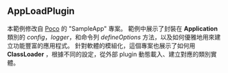 ﻿AppLoadPlugin
-------------

本範例修改自 [Poco](http://pocoproject.org/) 的 "SampleApp" 專案。 範例中展示了封裝在 **Application** 類別的 *config*，*logger*，和命令列 *defineOptions* 方法，以及如何優雅地用來建立功能豐富的應用程式。 針對軟體的模組化，這個專案也展示了如何用 **ClassLoader** ，根據不同的設定，從外部 plugin 動態載入、建立對應的類別實體。
